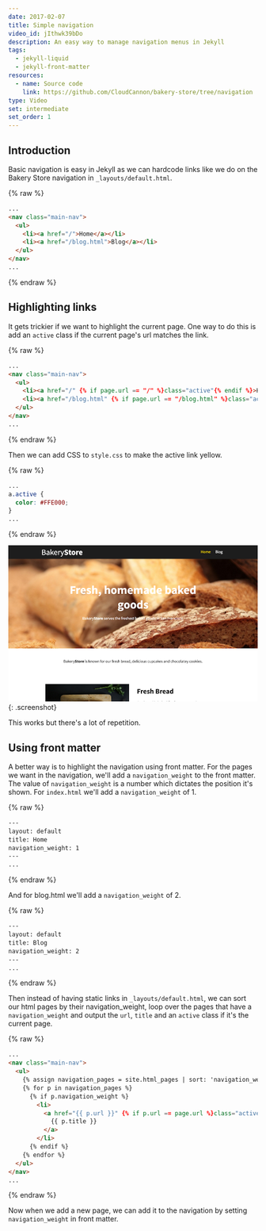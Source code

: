 ```yaml
---
date: 2017-02-07
title: Simple navigation
video_id: jIthwk39bDo
description: An easy way to manage navigation menus in Jekyll
tags:
  - jekyll-liquid
  - jekyll-front-matter
resources:
  - name: Source code
    link: https://github.com/CloudCannon/bakery-store/tree/navigation
type: Video
set: intermediate
set_order: 1
---
```

## Introduction

Basic navigation is easy in Jekyll as we can hardcode links like we do on the Bakery Store navigation in `_layouts/default.html`.

{% raw %}
~~~html
...
<nav class="main-nav">
  <ul>
    <li><a href="/">Home</a></li>
    <li><a href="/blog.html">Blog</a></li>
  </ul>
</nav>
...
~~~
{% endraw %}

## Highlighting links

It gets trickier if we want to highlight the current page. One way to do this is add an `active` class if the current page's url matches the link.

{% raw %}
~~~html
...
<nav class="main-nav">
  <ul>
    <li><a href="/" {% if page.url == "/" %}class="active"{% endif %}>Home</a></li>
    <li><a href="/blog.html" {% if page.url == "/blog.html" %}class="active"{% endif %}>Blog</a></li>
  </ul>
</nav>
...
~~~
{% endraw %}

Then we can add CSS to `style.css` to make the active link yellow.

{% raw %}
~~~css
...
a.active {
  color: #FFE000;
}
...
~~~
{% endraw %}

![Highlighted Link](/images/tutorials/navigation/highlighted-link.png){: .screenshot}


This works but there's a lot of repetition.

## Using front matter

A better way is to highlight the navigation using front matter. For the pages we want in the navigation, we'll add a `navigation_weight` to the front matter. The value of `navigation_weight` is a number which dictates the position it's shown. For `index.html` we'll add a `navigation_weight` of 1.

{% raw %}
~~~html
---
layout: default
title: Home
navigation_weight: 1
---
...
~~~
{% endraw %}

And for blog.html we'll add a `navigation_weight` of 2.

{% raw %}
~~~html
---
layout: default
title: Blog
navigation_weight: 2
---
...
~~~
{% endraw %}

Then instead of having static links in `_layouts/default.html`, we can sort our html pages by their navigation_weight, loop over the pages that have a `navigation_weight` and output the `url`, `title` and an `active` class if it's the current page.

{% raw %}
~~~html
...
<nav class="main-nav">
  <ul>
    {% assign navigation_pages = site.html_pages | sort: 'navigation_weight' %}
    {% for p in navigation_pages %}
      {% if p.navigation_weight %}
        <li>
          <a href="{{ p.url }}" {% if p.url == page.url %}class="active"{% endif %}>
            {{ p.title }}
          </a>
        </li>
      {% endif %}
    {% endfor %}
  </ul>
</nav>
...
~~~
{% endraw %}

Now when we add a new page, we can add it to the navigation by setting `navigation_weight` in front matter.
